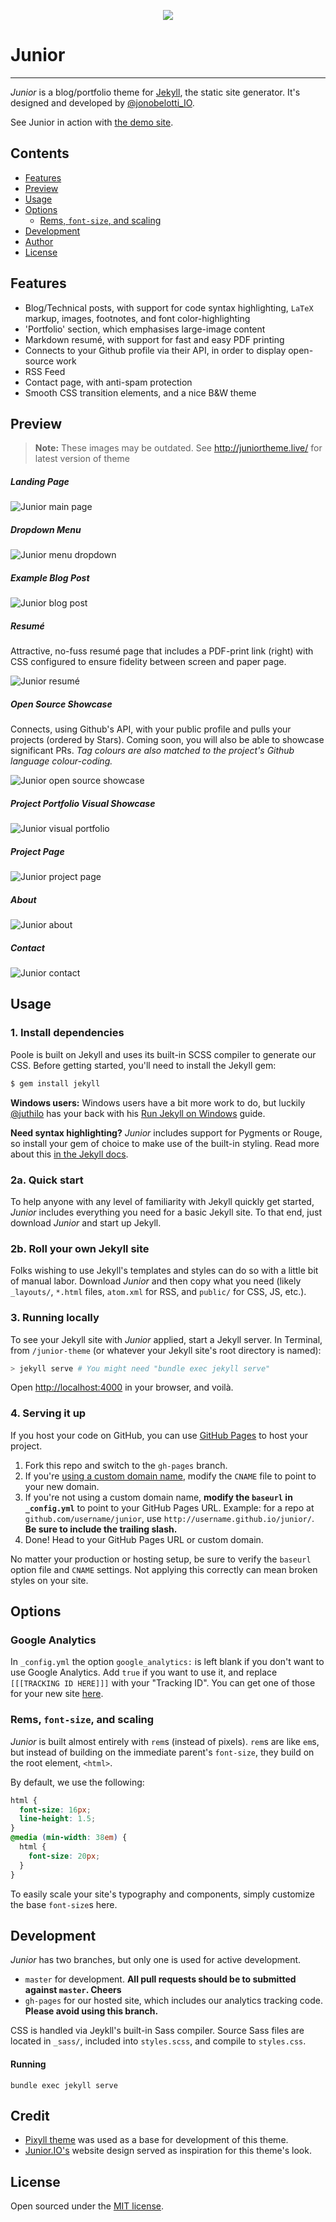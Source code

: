<p align="center">
  <img src="mockups/rsz_junior.png"/>
</p>

# Junior
-----

*Junior* is a blog/portfolio theme for [Jekyll](http://jekyllrb.com), the static site generator. It's designed and developed by [@jonobelotti_IO](https://twitter.com/jonobelotti_IO).


See Junior in action with [the demo site](https://juniortheme.live).

## Contents

- [Features](#features)
- [Preview](#preview)
- [Usage](#usage)
- [Options](#options)
  - [Rems, `font-size`, and scaling](#rems-font-size-and-scaling)
- [Development](#development)
- [Author](#author)
- [License](#license)

## Features

- Blog/Technical posts, with support for code syntax highlighting, `LaTeX` markup, images, footnotes, and font color-highlighting
- 'Portfolio' section, which emphasises large-image content
- Markdown resumé, with support for fast and easy PDF printing
- Connects to your Github profile via their API, in order to display open-source work
- RSS Feed
- Contact page, with anti-spam protection
- Smooth CSS transition elements, and a nice B&W theme

## Preview

> **Note:** These images may be outdated. See http://juniortheme.live/ for latest version of theme

##### Landing Page

![Junior main page](mockups/junior-front-page.png)

##### Dropdown Menu

![Junior menu dropdown](mockups/junior-menu.png)

##### Example Blog Post

![Junior blog post](mockups/junior-post.png)

##### Resumé

Attractive, no-fuss resumé page that includes a PDF-print link (right) with CSS configured to ensure fidelity between screen and paper page.

![Junior resumé](mockups/junior-resume.png)

##### Open Source Showcase

Connects, using Github's API, with your public profile and pulls your projects (ordered by Stars). Coming soon, you will also be able to showcase significant PRs. *Tag colours are also matched to the project's Github language colour-coding.*

![Junior open source showcase](mockups/junior-open-source.png)

##### Project Portfolio Visual Showcase

![Junior visual portfolio](mockups/junior-main-portfolio.png)

##### Project Page

![Junior project page](mockups/junior-portfolio-single.png)

##### About

![Junior about](mockups/junior-about.png)

##### Contact

![Junior contact](mockups/junior-contact.png)

## Usage

### 1. Install dependencies

Poole is built on Jekyll and uses its built-in SCSS compiler to generate our CSS. Before getting started, you'll need to install the Jekyll gem:

```bash
$ gem install jekyll
```

**Windows users:** Windows users have a bit more work to do, but luckily [@juthilo](https://github.com/juthilo) has your back with his [Run Jekyll on Windows](https://github.com/juthilo/run-jekyll-on-windows) guide.

**Need syntax highlighting?** *Junior* includes support for Pygments or Rouge, so install your gem of choice to make use of the built-in styling. Read more about this [in the Jekyll docs](http://jekyllrb.com/docs/templates/#code_snippet_highlighting).

### 2a. Quick start

To help anyone with any level of familiarity with Jekyll quickly get started, *Junior* includes everything you need for a basic Jekyll site. To that end, just download *Junior* and start up Jekyll.

### 2b. Roll your own Jekyll site

Folks wishing to use Jekyll's templates and styles can do so with a little bit of manual labor. Download *Junior* and then copy what you need (likely `_layouts/`, `*.html` files, `atom.xml` for RSS, and `public/` for CSS, JS, etc.).

### 3. Running locally

To see your Jekyll site with *Junior* applied, start a Jekyll server. In Terminal, from `/junior-theme` (or whatever your Jekyll site's root directory is named):

```bash
> jekyll serve # You might need "bundle exec jekyll serve"
```
Open <http://localhost:4000> in your browser, and voilà.

### 4. Serving it up

If you host your code on GitHub, you can use [GitHub Pages](https://pages.github.com) to host your project.

1. Fork this repo and switch to the `gh-pages` branch.
  1. If you're [using a custom domain name](https://help.github.com/articles/setting-up-a-custom-domain-with-github-pages), modify the `CNAME` file to point to your new domain.
  2. If you're not using a custom domain name, **modify the `baseurl` in `_config.yml`** to point to your GitHub Pages URL. Example: for a repo at `github.com/username/junior`, use `http://username.github.io/junior/`. **Be sure to include the trailing slash.**
3. Done! Head to your GitHub Pages URL or custom domain.

No matter your production or hosting setup, be sure to verify the `baseurl` option file and `CNAME` settings. Not applying this correctly can mean broken styles on your site.

## Options

### Google Analytics

In `_config.yml` the option `google_analytics:` is left blank if you don't want to use Google Analytics. Add `true` if you want to use it, and replace `[[[TRACKING ID HERE]]]` with your "Tracking ID". You can get one of those for your new site [here](https://www.google.com/analytics). 


### Rems, `font-size`, and scaling

*Junior* is built almost entirely with `rem`s (instead of pixels). `rem`s are like `em`s, but instead of building on the immediate parent's `font-size`, they build on the root element, `<html>`.

By default, we use the following:

```css
html {
  font-size: 16px;
  line-height: 1.5;
}
@media (min-width: 38em) {
  html {
    font-size: 20px;
  }
}

```

To easily scale your site's typography and components, simply customize the base `font-size`s here.


## Development

*Junior* has two branches, but only one is used for active development.

- `master` for development.  **All pull requests should be to submitted against `master`. Cheers**
- `gh-pages` for our hosted site, which includes our analytics tracking code. **Please avoid using this branch.**

CSS is handled via Jeykll's built-in Sass compiler. Source Sass files are located in `_sass/`, included into `styles.scss`, and compile to `styles.css`.

#### Running 

`bundle exec jekyll serve`

## Credit

* [Pixyll theme](https://github.com/johnotander/pixyll) was used as a base for development of this theme.
* [Junior.IO's](http://www.junior.io/) website design served as inspiration for this theme's look.

## License

Open sourced under the [MIT license](LICENSE).
